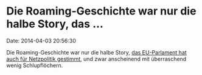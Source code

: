Die Roaming-Geschichte war nur die halbe Story, das \...
========================================================

Date: 2014-04-03 20:56:30

Die Roaming-Geschichte war nur die halbe Story, [das EU-Parlament hat
auch für Netzpolitik
gestimmt](https://netzpolitik.org/2014/eu-parlament-stimmt-fuer-netzneutralitaet/),
und zwar anscheinend mit überraschend wenig Schlupflöchern.

